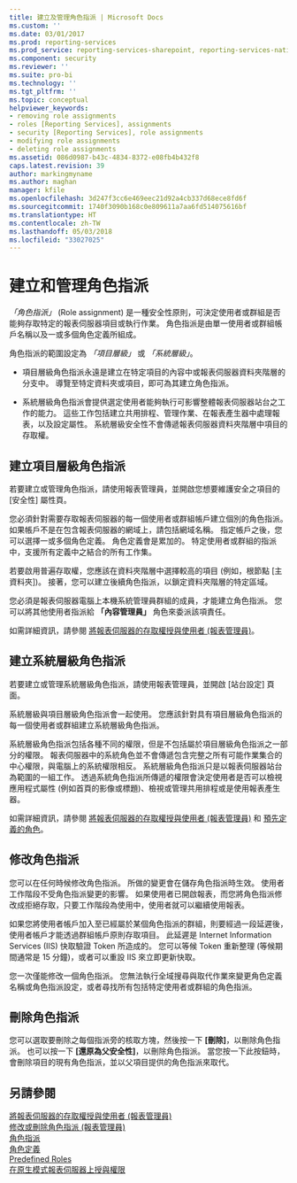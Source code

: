 ```yaml
---
title: 建立及管理角色指派 | Microsoft Docs
ms.custom: ''
ms.date: 03/01/2017
ms.prod: reporting-services
ms.prod_service: reporting-services-sharepoint, reporting-services-native
ms.component: security
ms.reviewer: ''
ms.suite: pro-bi
ms.technology: ''
ms.tgt_pltfrm: ''
ms.topic: conceptual
helpviewer_keywords:
- removing role assignments
- roles [Reporting Services], assignments
- security [Reporting Services], role assignments
- modifying role assignments
- deleting role assignments
ms.assetid: 086d0987-b43c-4834-8372-e08fb4b432f8
caps.latest.revision: 39
author: markingmyname
ms.author: maghan
manager: kfile
ms.openlocfilehash: 3d247f3cc6e469eec21d92a4cb337d68ece8fd6f
ms.sourcegitcommit: 1740f3090b168c0e809611a7aa6fd514075616bf
ms.translationtype: HT
ms.contentlocale: zh-TW
ms.lasthandoff: 05/03/2018
ms.locfileid: "33027025"
---
```

# <a name="create-and-manage-role-assignments"></a>建立和管理角色指派
  *「角色指派」* (Role assignment) 是一種安全性原則，可決定使用者或群組是否能夠存取特定的報表伺服器項目或執行作業。 角色指派是由單一使用者或群組帳戶名稱以及一或多個角色定義所組成。  
  
 角色指派的範圍設定為 *「項目層級」* 或 *「系統層級」*。  
  
-   項目層級角色指派永遠是建立在特定項目的內容中或報表伺服器資料夾階層的分支中。 導覽至特定資料夾或項目，即可為其建立角色指派。  
  
-   系統層級角色指派會提供選定使用者能夠執行可影響整體報表伺服器站台之工作的能力。 這些工作包括建立共用排程、管理作業、在報表產生器中處理報表，以及設定屬性。 系統層級安全性不會傳遞報表伺服器資料夾階層中項目的存取權。  
  
## <a name="creating-an-item-level-role-assignment"></a>建立項目層級角色指派  
 若要建立或管理角色指派，請使用報表管理員，並開啟您想要維護安全之項目的 [安全性] 屬性頁。  
  
 您必須針對需要存取報表伺服器的每一個使用者或群組帳戶建立個別的角色指派。 如果帳戶不是在包含報表伺服器的網域上，請包括網域名稱。 指定帳戶之後，您可以選擇一或多個角色定義。 角色定義會是累加的。 特定使用者或群組的指派中，支援所有定義中之結合的所有工作集。  
  
 若要啟用普遍存取權，您應該在資料夾階層中選擇較高的項目 (例如，根節點 [主資料夾])。 接著，您可以建立後續角色指派，以鎖定資料夾階層的特定區域。  
  
 您必須是報表伺服器電腦上本機系統管理員群組的成員，才能建立角色指派。 您可以將其他使用者指派給 **「內容管理員」** 角色來委派該項責任。  
  
 如需詳細資訊，請參閱 [將報表伺服器的存取權授與使用者 &#40;報表管理員&#41;](../../reporting-services/security/grant-user-access-to-a-report-server-report-manager.md)。  
  
## <a name="creating-a-system-level-role-assignment"></a>建立系統層級角色指派  
 若要建立或管理系統層級角色指派，請使用報表管理員，並開啟 [站台設定] 頁面。  
  
 系統層級與項目層級角色指派會一起使用。 您應該針對具有項目層級角色指派的每一個使用者或群組建立系統層級角色指派。  
  
 系統層級角色指派包括各種不同的權限，但是不包括屬於項目層級角色指派之一部分的權限。 報表伺服器中的系統角色並不會傳遞包含完整之所有可能作業集合的中心權限，與電腦上的系統權限相反。 系統層級角色指派只是以報表伺服器站台為範圍的一組工作。 透過系統角色指派所傳遞的權限會決定使用者是否可以檢視應用程式屬性 (例如首頁的影像或標題)、檢視或管理共用排程或是使用報表產生器。  
  
 如需詳細資訊，請參閱 [將報表伺服器的存取權授與使用者 &#40;報表管理員&#41;](../../reporting-services/security/grant-user-access-to-a-report-server-report-manager.md) 和 [預先定義的角色](../../reporting-services/security/role-definitions-predefined-roles.md)。  
  
## <a name="modifying-a-role-assignment"></a>修改角色指派  
 您可以在任何時候修改角色指派。 所做的變更會在儲存角色指派時生效。 使用者工作階段不受角色指派變更的影響。 如果使用者已開啟報表，而您將角色指派修改成拒絕存取，只要工作階段為使用中，使用者就可以繼續使用報表。  
  
 如果您將使用者帳戶加入至已經屬於某個角色指派的群組，則要經過一段延遲後，使用者帳戶才能透過群組帳戶原則存取項目。 此延遲是 Internet Information Services (IIS) 快取驗證 Token 所造成的。 您可以等候 Token 重新整理 (等候期間通常是 15 分鐘)，或者可以重設 IIS 來立即更新快取。  
  
 您一次僅能修改一個角色指派。 您無法執行全域搜尋與取代作業來變更角色定義名稱或角色指派設定，或者尋找所有包括特定使用者或群組的角色指派。  
  
## <a name="deleting-a-role-assignment"></a>刪除角色指派  
 您可以選取要刪除之每個指派旁的核取方塊，然後按一下 **[刪除]**，以刪除角色指派。 也可以按一下 **[還原為父安全性]**，以刪除角色指派。 當您按一下此按鈕時，會刪除項目的現有角色指派，並以父項目提供的角色指派來取代。  
  
## <a name="see-also"></a>另請參閱  
 [將報表伺服器的存取權授與使用者 &#40;報表管理員&#41;](../../reporting-services/security/grant-user-access-to-a-report-server-report-manager.md)   
 [修改或刪除角色指派 &#40;報表管理員&#41;](../../reporting-services/security/role-assignments-modify-or-delete.md)   
 [角色指派](../../reporting-services/security/role-assignments.md)   
 [角色定義](../../reporting-services/security/role-definitions.md)   
 [Predefined Roles](../../reporting-services/security/role-definitions-predefined-roles.md)   
 [在原生模式報表伺服器上授與權限](../../reporting-services/security/granting-permissions-on-a-native-mode-report-server.md)  
  
  
